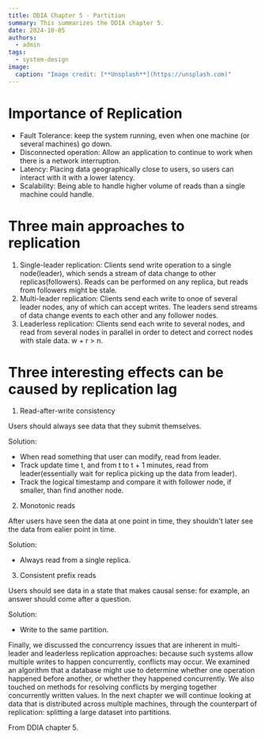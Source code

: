 ```yaml
---
title: DDIA Chapter 5 - Partition
summary: This summarizes the DDIA chapter 5.
date: 2024-10-05
authors:
  - admin
tags:
  - system-design
image:
  caption: "Image credit: [**Unsplash**](https://unsplash.com)"
---
```


# Importance of Replication

- Fault Tolerance: keep the system running, even when one machine (or several machines) go down.
- Disconnected operation: Allow an application to continue to work when there is a network interruption.
- Latency: Placing data geographically close to users, so users can interact with it with a lower latency.
- Scalability: Being able to handle higher volume of reads than a single machine could handle.

# Three main approaches to replication

1. Single-leader replication: Clients send write operation to a single node(leader), which sends a stream of data change to other replicas(followers). Reads can be performed on any replica, but reads from followers might be stale.
2. Multi-leader replication: Clients send each write to onoe of several leader nodes, any of which can accept writes. The leaders send streams of data change events to each other and any follower nodes.
3. Leaderless replication: Clients send each write to several nodes, and read from several nodes in parallel in order to detect and correct nodes with stale data. w + r > n.

# Three interesting effects can be caused by replication lag

1. Read-after-write consistency

Users should always see data that they submit themselves.

Solution:

- When read something that user can modify, read from leader.
- Track update time t, and from t to t + 1 minutes, read from leader(essentially wait for replica picking up the data from leader).
- Track the logical timestamp and compare it with follower node, if smaller, than find another node.

2. Monotonic reads

After users have seen the data at one point in time, they shouldn't later see the data from ealier point in time.

Solution:

- Always read from a single replica.

3. Consistent prefix reads

Users should see data in a state that makes causal sense: for example, an answer should come after a question.

Solution:

- Write to the same partition.

Finally, we discussed the concurrency issues that are inherent in multi-leader and leaderless replication approaches: because such systems allow multiple writes to happen concurrently, conflicts may occur. We examined an algorithm that a database might use to determine whether one operation happened before another, or whether they happened concurrently. We also touched on methods for resolving conflicts by merging together concurrently written values.
In the next chapter we will continue looking at data that is distributed across multiple machines, through the counterpart of replication: splitting a large dataset into partitions.

From DDIA chapter 5.
